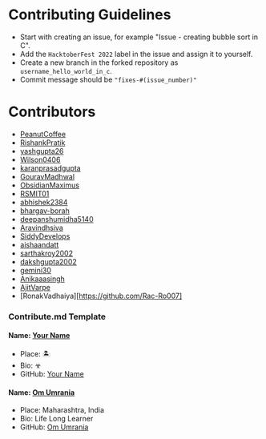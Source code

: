 
# Contributing Guidelines
* Start with creating an issue, for example "Issue - creating bubble sort in C".
* Add the `HacktoberFest 2022` label in the issue and assign it to yourself.
* Create a new branch in the forked repository as `username_hello_world_in_c`.
* Commit message should be `"fixes-#(issue_number)"`

# Contributors
* [PeanutCoffee](https://github.com/PeanutCoffee)
* [RishankPratik](https://github.com/RishankPratik)
* [yashgupta26](https://github.com/yashgupta26)
* [Wilson0406](https://github.com/Wilson0406)
* [karanprasadgupta](https://github.com/karanprasadgupta)
* [GouravMadhwal](https://github.com/GouravMadhwal)
* [ObsidianMaximus](https://github.com/ObsidianMaximus)
* [RSMIT01](https://github.com/RSMIT01)
* [abhishek2384](https://github.com/abhishek2384)
* [bhargav-borah](https://github.com/bhargav-borah)
* [deepanshumidha5140](https://github.com/deepanshumidha5140)
* [Aravindhsiva](https://github.com/Aravindhsiva)
* [SiddyDevelops](https://github.com/SiddyDevelops)
* [aishaandatt](https://github.com/aishaandatt)
* [sarthakroy2002](https://github.com/sarthakroy2002)
* [dakshgupta2002](https://github.com/dakshgupta2002)
* [gemini30](https://github.com/gemini30)
* [Anikaaasingh](https://github.com/Anikaaasingh)
* [AjitVarpe](https://github.com/AjitVarpe)
* [RonakVadhaiya][https://github.com/Rac-Ro007]


### Contribute.md Template

#### Name: [Your Name](https://github.com/user-name/)
- Place: 🏝
- Bio: ☣
- GitHub: [Your Name](https://github.com/user-name/)


#### Name: [Om Umrania](https://github.com/om-umrania/)
- Place: Maharashtra, India
- Bio: Life Long Learner
- GitHub: [Om Umrania](https://github.com/om-umrania/)
